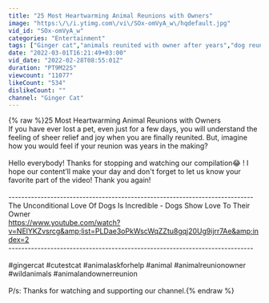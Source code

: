 ```yaml
---
title: "25 Most Heartwarming Animal Reunions with Owners"
image: "https:\/\/i.ytimg.com\/vi\/SOx-omVyA_w\/hqdefault.jpg"
vid_id: "SOx-omVyA_w"
categories: "Entertainment"
tags: ["Ginger cat","animals reunited with owner after years","dog reunited with owner"]
date: "2022-03-01T16:21:49+03:00"
vid_date: "2022-02-28T08:55:01Z"
duration: "PT9M22S"
viewcount: "11077"
likeCount: "534"
dislikeCount: ""
channel: "Ginger Cat"
---
```

{% raw %}25 Most Heartwarming Animal Reunions with Owners <br />If you have ever lost a pet, even just for a few days, you will understand the feeling of sheer relief and joy when you are finally reunited. But, imagine how you would feel if your reunion was years in the making? <br /><br />Hello everybody! Thanks for stopping and watching our compilation😂 ! I hope our content’ll make your day and don't forget to let us know your favorite part of the video! Thank you again!<br /><br />----------------------------------------------------------------------------<br />The Unconditional Love Of Dogs Is Incredible - Dogs Show Love To Their Owner<br /><a rel="nofollow" target="blank" href="https://www.youtube.com/watch?v=NElYKZvsrcg&amp;list=PLDae3oPkWscWqZZtu8gqj20Ug9ijrr7Ae&amp;index=2">https://www.youtube.com/watch?v=NElYKZvsrcg&amp;list=PLDae3oPkWscWqZZtu8gqj20Ug9ijrr7Ae&amp;index=2</a> <br />----------------------------------------------------------------------------<br /><br />#gingercat #cutestcat  #animalaskforhelp #animal #animalreunionowner #wildanimals #animalandownerreunion<br />                <br />P/s: Thanks for watching and supporting our channel.{% endraw %}
